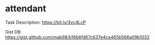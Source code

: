 # attendant

Task Description: https://bit.ly/3vc4LcP

Gist DB: https://gist.github.com/mab98/b16b6fd67c637e4ca465b566a09b1032
